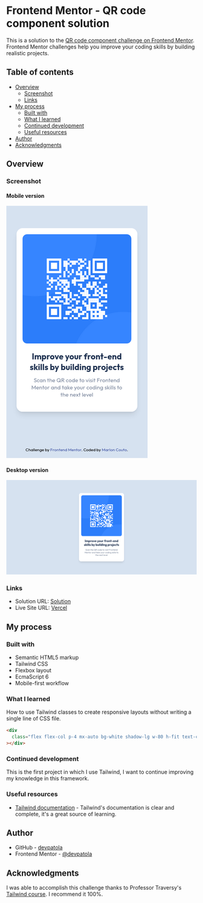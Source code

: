 # Frontend Mentor - QR code component solution

This is a solution to the [QR code component challenge on Frontend Mentor](https://www.frontendmentor.io/challenges/qr-code-component-iux_sIO_H). Frontend Mentor challenges help you improve your coding skills by building realistic projects.

## Table of contents

- [Overview](#overview)
  - [Screenshot](#screenshot)
  - [Links](#links)
- [My process](#my-process)
  - [Built with](#built-with)
  - [What I learned](#what-i-learned)
  - [Continued development](#continued-development)
  - [Useful resources](#useful-resources)
- [Author](#author)
- [Acknowledgments](#acknowledgments)

## Overview

### Screenshot

#### Mobile version

![Mobile version](./images/screenshot-mobile.png)

#### Desktop version

![Desktop version](./images/screenshot-desktop.png)

### Links

- Solution URL: [Solution](https://www.frontendmentor.io/solutions/mobilefirst-solution-using-tailwind-css-abzKtOE3gx)
- Live Site URL: [Vercel](https://qr-code-component-five-opal.vercel.app/)

## My process

### Built with

- Semantic HTML5 markup
- Tailwind CSS
- Flexbox layout
- EcmaScript 6
- Mobile-first workflow

### What I learned

How to use Tailwind classes to create responsive layouts without writing a single line of CSS file.

```html
<div
  class="flex flex-col p-4 mx-auto bg-white shadow-lg w-80 h-fit text-center rounded-2xl"
></div>
```

### Continued development

This is the first project in which I use Tailwind, I want to continue improving my knowledge in this framework.

### Useful resources

- [Tailwind documentation](https://tailwindcss.com/) - Tailwind's documentation is clear and complete, it's a great source of learning.

## Author

- GitHub - [devpatola](https://github.com/devpatola)
- Frontend Mentor - [@devpatola](https://www.frontendmentor.io/profile/devpatola)

## Acknowledgments

I was able to accomplish this challenge thanks to Professor Traversy's [Tailwind course](https://www.udemy.com/share/106DvQ3@X4DcYkcRO49zr6Ru-hCtnEOnDBQyghSSpkWuhI0L8P1gW68wD9EFdMhV4eSbeBC0Ng==/). I recommend it 100%.
